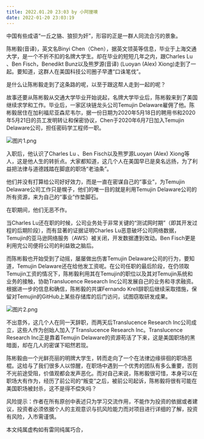 ```yaml
---
title: 2022.01.20 23:03 by 小阿狸噢
date: 2022-01-20 23:03:19
---
```

中国有些成语“一丘之貉、狼狈为奸”，形容的正是一群人同流合污的景象。

 

陈彬毅(音译)，英文名Binyi Chen（Chen），据英文领英等信息，毕业于上海交通大学，是一个不折不扣的名牌大学生。却在毕业的短短几年之内，跟Charles Lu 、Ben Fisch，Benedikt Bunz以及熊罗源(音译) (Luoyan (Alex) Xiong)走到了一起。要知道，这群人在美国科技公司圈子早遭“口诛笔伐”。

 

是什么让陈彬毅走到了这条路的呢，以至于跟这帮人走到一起的呢？

 

故事还要从陈彬毅从交通大学毕业开始说起，名牌大学毕业后，陈彬毅来到了美国继续求学和工作。毕业后，一家区块链龙头公司Temujin Delaware雇佣了他。陈彬毅居住在加利福尼亚森尼韦尔，据一份日期为2020年5月18日的聘用书和2020年5月21日的员工发明转让和保密协议，Chen于2020年6月7日加入Temujin Delaware公司，担任密码学工程师一职。


![图片1.png](https://smartsignature-img.oss-cn-hongkong.aliyuncs.com/article/2022/01/20/f5a4fae4e19833069c3de319beadbfe9.png)


入职后，他认识了Charles Lu 、Ben Fisch以及熊罗源Luoyan (Alex) Xiong等人，这是他人生的转折点。大家都知道，这几个人在美国早已是臭名远扬，为了利益把法律与道德践踏在脚底的职场“老油条”。

 

他们并没有打算给公司好好效力，而是一直在密谋自己的“事业”，为Temujin Delaware公司工作只是幌子，他们的唯一目的就是利用Temujin Delaware公司的所有资源，来为自己的“事业”作垫脚石。

 

在职期间，他们无恶不作。

 

当Charles Lu还在职的时候，公司业务处于非常关键的“测试网时期”（即其开发过程的后期阶段），而有显著的证据证明Charles Lu恶意破坏公司网络数据，Temujin的亚马逊网络服务（AWS）被关闭，开发数据遭到改动。Ben Fisch更是利用完公司便将公司的利益致之脑后。

 

而陈彬毅也开始受到了动摇，屡屡做出伤害Temujin Delaware公司的行为，要知道，Temujin Delaware还在给他发工资呢。在公司任职的最后阶段，在仍领取Temujin工资的情况下，陈彬毅利用其在Temujin的职位以及其对Temujin系统和业务的接触，协助Translucence Research Inc公司发展自己的业务和寻求融资。根据进一步的信息和确信，陈彬毅的共谋Fernando Krell辞职后继续采取措施，保留对Temujin的GitHub上某些存储库的后门访问，试图窃取研发成果。


![图片2.png](https://smartsignature-img.oss-cn-hongkong.aliyuncs.com/article/2022/01/20/ad718b232e5a75088a88283a79657caa.png)


不出意外，这几个人在同一天辞职，而两天后Translucence Research Inc公司成立，这些人作为创始人加入了Translucence Research Inc。Translucence Research Inc正是靠着Temujin Delaware的资源苟活了下来，这是美国职场的黑暗面，却在几人的密谋下昭然若现。

 

陈彬毅由一个光鲜亮丽的明牌大学生，转而走向了一个在法律边缘徘徊的职场恶棍。这给与了我们很多人以惊醒，在职场中遇到一个优秀的团队有多么重要，否则不光前途受阻，价值观都会发声恶化。而对自己来说，陈彬毅很可惜，本身可以在职场大有作为，经历了前公司的“叛变”之后，被前公司起诉，陈彬毅将很有可能在美国职场被封杀，这不是得不偿失吗？

 

风险提示：作者在所有原创中表述只为学习交流作用，不能作为投资的依据或者建议，投资者必须依据个人的主观意识与抗风险能力而对项目进行详细的了解，投资有风险，入市需谨慎。

本文纯属虚构如有雷同纯属巧合，